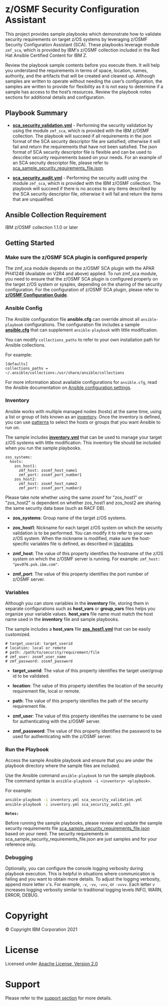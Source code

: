 # z/OSMF Security Configuration Assistant

This project provides sample playbooks which demonstrate how to validate
security requirements on target z/OS systems by leveraging z/OSMF Security Configuration Assistant (SCA). 
These playbooks leverage module `zmf_sca`, which is provided by IBM's z/OSMF collection included in the Red Hat Ansible
Certified Content for IBM Z.

Review the playbook sample contents before you execute
them. It will help you understand the requirements in terms of space, location,
names, authority, and the artifacts that will be created and cleaned up.
Although samples are written to operate without needing the user’s
configuration, the samples are written to provide for flexibility as it is not easy
to determine if a sample has access to the host’s resources.
Review the playbook notes sections for additional details and configuration.

## Playbook Summary

- [**sca_security_validation.yml**](sca_security_validation.yml) -
Performing the security validation by using the module `zmf_sca`, which is provided with the IBM z/OSMF collection.
The playbook will succeed if all requirements in the json format of the SCA security descriptor file
are satisified, otherwise it will fail and return the requirements that have not been satisfied. 
The json format of SCA security descriptor file is flexible and can be used to describe security requirements based on your needs. For an example of an SCA secruity descriptor file, please refer to [sca_sample_security_requirements_file.json](files/sca_sample_security_requirements_file.json).

- [**sca_security_audit.yml**](sca_security_audit.yml) -
Performing the security audit using the module `zmf_sca`, which is provided with the IBM z/OSMF collection.
The playbook will succeed if there is no access to any items described by the SCA security descriptor file, otherwise it will fail and
return the items that are unqualified.


## Ansible Collection Requirement

IBM z/OSMF collection 1.1.0 or later

## Getting Started
### Make sure the z/OSMF SCA plugin is configured properly
The zmf_sca module depends on the z/OSMF SCA plugin with the APAR PH41248 (Available on V2R4 and above) applied. To run zmf_sca module, you 
need to ensure that the z/OSMF SCA plugin is configured properly on the target z/OS system or sysplex, depending on the sharing of the security configuration. For the configuration of z/OSMF SCA plugin, please refer to [**z/OSMF Configuration Guide**](https://www.ibm.com/docs/en/zos/2.5.0?topic=services-configure-security-configuration-assistant-service). 

### Ansible Config

The Ansible configuration file **ansible.cfg** can override almost all
`ansible-playbook` configurations.
The configuration file includes a sample [**ansible.cfg**](ansible.cfg) that can
supplement `ansible-playbook` with little modification.

You can modify `collections_paths` to refer to your own installation path for
Ansible collections.

For example:

``` {.yaml}
[defaults]
collections_paths = ~/.ansible/collections:/usr/share/ansible/collections
```

For more information about available configurations for `ansible.cfg`,
read the Ansible documentation on
[Ansible configuration settings](https://docs.ansible.com/ansible/latest/reference_appendices/config.html#ansible-configuration-settings-locations).

### Inventory

Ansible works with multiple managed nodes (hosts) at the same time,
using a list or group of lists known as an
[inventory](https://docs.ansible.com/ansible/latest/user_guide/intro_inventory.html).
Once the inventory is defined, you can use
[patterns](https://docs.ansible.com/ansible/latest/user_guide/intro_patterns.html#intro-patterns)
to select the hosts or groups that you want Ansible to run on.

The sample includes [**inventory.yml**](inventory.yml) that can be used to manage
your target z/OS systems with little modification.
This inventory file should be included when you run the sample playbooks.

``` {.yaml}
zos_systems:
  hosts:
    zos_host1:
      zmf_host: zosmf_host_name1
      zmf_port: zosmf_port_number1
    zos_host2:
      zmf_host: zosmf_host_name2
      zmf_port: zosmf_port_number2
```
Please take note whether using the same zosmf for "zos_host1" or "zos_host2" is dependent on whether zos_host1 and zos_host2 are sharing the same security data base (such as RACF DB). 

- **zos_systems**: Group name of the target z/OS systems.

- **zos_host1**: Nickname for each target z/OS system on which the security
validation is to be performed.
You can modify it to refer to your own z/OS system.
When the nickname is modified, make sure the host-specific variables file is
defined, as described in [Variables](#Variables).

- **zmf_host**: The value of this property identifies the hostname of the z/OS
system on which the z/OSMF server is running.
For example: `zmf_host: "pev076.pok.ibm.com"`.

- **zmf_port**: The value of this property identifies the port number of
z/OSMF server.

### Variables

Although you can store variables in the **inventory** file, storing them in
separate configurations such as **host_vars** or **group_vars** files helps
you organize your variable values. **host_vars** file name must match the host
name used in the **inventory** file and sample playbooks.

The sample includes a **host_vars** file
[**zos_host1.yml**](host_vars/zos_host1.yml) that can be easily customized.

``` {.yaml}
# target_userid: target_userid
# location: local or remote
# path: /path/to/security/requirement/file
# zmf_user: zosmf_user_name
# zmf_password: zosmf_password
```

- **target_userid**: The value of this property identifies the
target user/group id to be validated.

- **location**: The value of this property identifies the location of
the security requirement file, local or remote.

- **path**: The value of this property identifies the path of
the security requirement file.

- **zmf_user**: The value of this property identifies the username to be used
for authenticating with the z/OSMF server.

- **zmf_password**: The value of this property identifies the password to be
used for authenticating with the z/OSMF server.


### Run the Playbook

Access the sample Ansible playbook and ensure that you are under the playbook
directory where the sample files are included.

Use the Ansible command `ansible-playbook` to run the sample playbook.
The command syntax is `ansible-playbook -i <inventory> <playbook>`.

For example:

```bash
ansible-playbook -i inventory.yml sca_security_validation.yml
ansible-playbook -i inventory.yml sca_security_audit.yml
```

**`Notes:`**

Before running the sample playbooks, please review and update the sample security requirements file
[sca_sample_security_requirements_file.json](files/sca_sample_security_requirements_file.json) based on your need. The security 
requirements in sca_sample_security_requirements_file.json are just samples and for your reference only. 

### Debugging

Optionally, you can configure the console logging verbosity during playbook
execution.
This is helpful in situations where communication is failing and you want to
obtain more details.
To adjust the logging verbosity, append more letter `v`'s.
For example, `-v`, `-vv`, `-vvv`, or `-vvvv`.
Each letter `v` increases logging verbosity similar to traditional logging
levels INFO, WARN, ERROR, DEBUG.

# Copyright

© Copyright IBM Corporation 2021

# License

Licensed under
[Apache License, Version 2.0](https://opensource.org/licenses/Apache-2.0)

# Support

Please refer to the [support section](../../README.md#support) for more
details.
